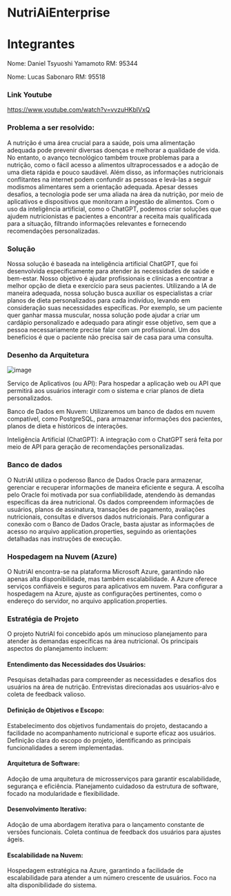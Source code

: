 # NutriAiEnterprise

# Integrantes
Nome: Daniel Tsyuoshi Yamamoto  RM: 95344


Nome: Lucas Sabonaro RM: 95518

### Link Youtube

https://www.youtube.com/watch?v=vvzuHKblVxQ

### Problema a ser resolvido: 
 
A nutrição é uma área crucial para a saúde, pois uma alimentação adequada pode prevenir diversas doenças e melhorar a qualidade de vida. No entanto, o avanço tecnológico também trouxe problemas para a nutrição, como o fácil acesso a alimentos ultraprocessados e a adoção de uma dieta rápida e pouco saudável. Além disso, as informações nutricionais conflitantes na internet podem confundir as pessoas e levá-las a seguir modismos alimentares sem a orientação adequada. 
Apesar desses desafios, a tecnologia pode ser uma aliada na área da nutrição, por meio de aplicativos e dispositivos que monitoram a ingestão de alimentos. Com o uso da inteligência artificial, como o ChatGPT, podemos criar soluções que ajudem nutricionistas e pacientes a encontrar a receita mais qualificada para a situação, filtrando informações relevantes e fornecendo recomendações personalizadas. 

### Solução 
 
Nossa solução é baseada na inteligência artificial ChatGPT, que foi desenvolvida especificamente para atender às necessidades de saúde e bem-estar. Nosso objetivo é ajudar profissionais e clínicas a encontrar a melhor opção de dieta e exercício para seus pacientes. Utilizando a IA de maneira adequada, nossa solução busca auxiliar os especialistas a criar planos de dieta personalizados para cada indivíduo, levando em consideração suas necessidades específicas. Por exemplo, se um paciente quer ganhar massa muscular, nossa solução pode ajudar a criar um cardápio personalizado e adequado para atingir esse objetivo, sem que a pessoa necessariamente precise falar com um profissional. Um dos benefícios é que o paciente não precisa sair de casa para uma consulta. 

### Desenho da Arquitetura 
![image](https://github.com/DanielTsuyoshi/NutriAiDevops/assets/110398603/045befd2-3a2f-4d42-b105-9c1769e809a6)

Serviço de Aplicativos (ou API): Para hospedar a aplicação web ou API que permitirá aos usuários interagir com o sistema e criar planos de dieta personalizados. 
 
Banco de Dados em Nuvem: Utilizaremos um banco de dados em nuvem compatível, como PostgreSQL, para armazenar informações dos pacientes, planos de dieta e históricos de interações. 
 
Inteligência Artificial (ChatGPT): A integração com o ChatGPT será feita por meio de API para geração de recomendações personalizadas. 


### Banco de dados

O NutriAI utiliza o poderoso Banco de Dados Oracle para armazenar, gerenciar e recuperar informações de maneira eficiente e segura. A escolha pelo Oracle foi motivada por sua confiabilidade, atendendo às demandas específicas da área nutricional. Os dados compreendem informações de usuários, planos de assinatura, transações de pagamento, avaliações nutricionais, consultas e diversos dados nutricionais.
Para configurar a conexão com o Banco de Dados Oracle, basta ajustar as informações de acesso no arquivo application.properties, seguindo as orientações detalhadas nas instruções de execução.

### Hospedagem na Nuvem (Azure)

O NutriAI encontra-se na plataforma Microsoft Azure, garantindo não apenas alta disponibilidade, mas também escalabilidade. A Azure oferece serviços confiáveis e seguros para aplicativos em nuvem. Para configurar a hospedagem na Azure, ajuste as configurações pertinentes, como o endereço do servidor, no arquivo application.properties.

### Estratégia de Projeto

O projeto NutriAI foi concebido após um minucioso planejamento para atender às demandas específicas na área nutricional. Os principais aspectos do planejamento incluem:

#### Entendimento das Necessidades dos Usuários:

Pesquisas detalhadas para compreender as necessidades e desafios dos usuários na área de nutrição.
Entrevistas direcionadas aos usuários-alvo e coleta de feedback valioso.

#### Definição de Objetivos e Escopo:

Estabelecimento dos objetivos fundamentais do projeto, destacando a facilidade no acompanhamento nutricional e suporte eficaz aos usuários.
Definição clara do escopo do projeto, identificando as principais funcionalidades a serem implementadas.

#### Arquitetura de Software:

Adoção de uma arquitetura de microsserviços para garantir escalabilidade, segurança e eficiência.
Planejamento cuidadoso da estrutura de software, focado na modularidade e flexibilidade.

#### Desenvolvimento Iterativo:

Adoção de uma abordagem iterativa para o lançamento constante de versões funcionais.
Coleta contínua de feedback dos usuários para ajustes ágeis.

#### Escalabilidade na Nuvem:

Hospedagem estratégica na Azure, garantindo a facilidade de escalabilidade para atender a um número crescente de usuários.
Foco na alta disponibilidade do sistema.

